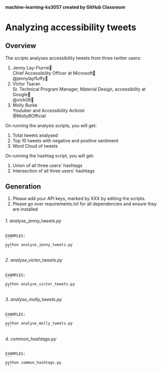 #### machine-learning-ks3057 created by GitHub Classroom

# Analyzing accessibility tweets 

## Overview

The scripts analyses accessibility tweets from three twitter users:
1. Jenny Lay-Flurrie<br> Chief Accessibility Officer at Microsoft<br>
   @jennylayfluffy 
2. Victor Tsaran <br> Sr. Technical Program Manager, Material Design,
   accessibility at Google<br> @vick08
3. Molly Burke <br>Youtuber and Accessibility Activist
   <br>@MollyBOfficial

On running the analysis scripts, you will get:
1. Total tweets analysed
2. Top 10 tweets with negative and positive sentiment
3. Word Cloud of tweets
   
On running the hashtag script, you will get:
1. Union of all three users' hashtags
2. Intersection of all three users' hashtags

## Generation
1. Please add your API keys, marked by XXX by editing the scripts.
2. Please go over requirements.txt for all dependencies and ensure they
   are installed

###### 1.  analyse_jenny_tweets.py
    
    EXAMPLES:
    ```
    python analyse_jenny_tweets.py
    ```

###### 2.  analyse_victor_tweets.py
    
    EXAMPLES:
    ```
    python analyse_victor_tweets.py
    ```

###### 3.  analyse_molly_tweets.py
    
    EXAMPLES:
    ```
    python analyse_molly_tweets.py
    ```

###### 4.  common_hashtags.py
    
    EXAMPLES:
    ```
    python common_hashtags.py
    ```
